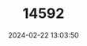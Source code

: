 ---
title: "14592"
category: "Neotoma nelsoni"
draft: false
date: 2024-02-22 13:03:50
languages:
  English: ["Nelson's Woodrat"]
---